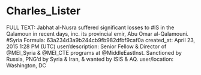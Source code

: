 # Charles_Lister

FULL TEXT: Jabhat al-Nusra suffered significant losses to #IS in the Qalamoun in recent days, inc. its provincial emir, Abu Omar al-Qalamouni. #Syria
Formula: 63a234d3a9b244cb9fb982dfbf9caf0a
created_at: April 23, 2015 1:28 PM (UTC)
user/description: Senior Fellow & Director of @MEI_Syria & @MEI_CTE programs at @MiddleEastInst. Sanctioned by Russia, PNG’d by Syria & Iran, & wanted by ISIS & AQ.
user/location: Washington, DC